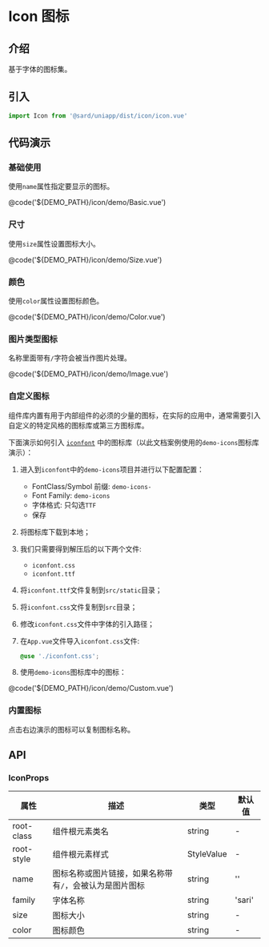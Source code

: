 # Icon 图标

## 介绍

基于字体的图标集。

## 引入

```ts
import Icon from '@sard/uniapp/dist/icon/icon.vue'
```

## 代码演示

### 基础使用

使用`name`属性指定要显示的图标。

@code('${DEMO_PATH}/icon/demo/Basic.vue')

### 尺寸

使用`size`属性设置图标大小。

@code('${DEMO_PATH}/icon/demo/Size.vue')

### 颜色

使用`color`属性设置图标颜色。

@code('${DEMO_PATH}/icon/demo/Color.vue')

### 图片类型图标

名称里面带有`/`字符会被当作图片处理。

@code('${DEMO_PATH}/icon/demo/Image.vue')

### 自定义图标

组件库内置有用于内部组件的必须的少量的图标，在实际的应用中，通常需要引入自定义的特定风格的图标库或第三方图标库。

下面演示如何引入 <a href="https://www.iconfont.cn/" target="_blank">`iconfont`</a> 中的图标库（以此文档案例使用的`demo-icons`图标库演示）：

1. 进入到`iconfont`中的`demo-icons`项目并进行以下配置配置：

   - FontClass/Symbol 前缀: `demo-icons-`
   - Font Family: `demo-icons`
   - 字体格式: 只勾选`TTF`
   - 保存

2. 将图标库下载到本地；
3. 我们只需要得到解压后的以下两个文件:

   - `iconfont.css`
   - `iconfont.ttf`

4. 将`iconfont.ttf`文件复制到`src/static`目录；
5. 将`iconfont.css`文件复制到`src`目录；
6. 修改`iconfont.css`文件中字体的引入路径；
7. 在`App.vue`文件导入`iconfont.css`文件:

   ```scss
   @use './iconfont.css';
   ```

8. 使用`demo-icons`图标库中的图标：

@code('${DEMO_PATH}/icon/demo/Custom.vue')

### 内置图标

点击右边演示的图标可以复制图标名称。

## API

### IconProps

| 属性       | 描述                                                    | 类型       | 默认值 |
| ---------- | ------------------------------------------------------- | ---------- | ------ |
| root-class | 组件根元素类名                                          | string     | -      |
| root-style | 组件根元素样式                                          | StyleValue | -      |
| name       | 图标名称或图片链接，如果名称带有`/`，会被认为是图片图标 | string     | ''     |
| family     | 字体名称                                                | string     | 'sari' |
| size       | 图标大小                                                | string     | -      |
| color      | 图标颜色                                                | string     | -      |
